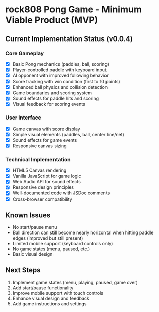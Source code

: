 # rock808 Pong Game - Minimum Viable Product (MVP)

## Current Implementation Status (v0.0.4)

### Core Gameplay
- [x] Basic Pong mechanics (paddles, ball, scoring)
- [x] Player-controlled paddle with keyboard input
- [x] AI opponent with improved following behavior
- [x] Score tracking with win condition (first to 10 points)
- [x] Enhanced ball physics and collision detection
- [x] Game boundaries and scoring system
- [x] Sound effects for paddle hits and scoring
- [x] Visual feedback for scoring events

### User Interface
- [x] Game canvas with score display
- [x] Simple visual elements (paddles, ball, center line/net)
- [x] Sound effects for game events
- [x] Responsive canvas sizing

### Technical Implementation
- [x] HTML5 Canvas rendering
- [x] Vanilla JavaScript for game logic
- [x] Web Audio API for sound effects
- [x] Responsive design principles
- [x] Well-documented code with JSDoc comments
- [x] Cross-browser compatibility

## Known Issues
- No start/pause menu
- Ball direction can still become nearly horizontal when hitting paddle edges (improved but still present)
- Limited mobile support (keyboard controls only)
- No game states (menu, paused, etc.)
- Basic visual design

## Next Steps
1. Implement game states (menu, playing, paused, game over)
2. Add start/pause functionality
3. Improve mobile support with touch controls
4. Enhance visual design and feedback
5. Add game instructions and settings

